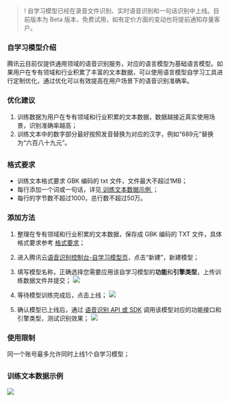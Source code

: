 >! 自学习模型已经在录音文件识别、实时语音识别和一句话识别中上线。目前版本为 Beta 版本，免费试用，如有定价方面的变动也将提前通知存量客户。

### 自学习模型介绍

腾讯云目前仅提供通用领域的语音识别服务，对应的语言模型为基础语言模型。如果用户在专有领域和行业积累了丰富的文本数据，可以使用语言模型自学习工具进行定制优化，通过优化可以有效提高在用户场景下的语音识别准确率。


### 优化建议
1. 训练数据为用户在专有领域和行业积累的文本数据，数据越接近真实使用场景，识别准确率越高；
2. 训练文本中的数字部分最好按照发音替换为对应的汉字，例如“689元”替换为“六百八十九元”。

## <span id="format"></span>

### 格式要求
- 训练文本格式要求 GBK 编码的 txt 文件，文件最大不超过1MB；
- 每行添加一个词或一句话，详见[ 训练文本数据示例 ](#demo)；
- 每行的字节数不超过1000，总行数不超过50万。

### 添加方法

1. 整理在专有领域和行业积累的文本数据，保存成 GBK 编码的 TXT 文件，具体格式要求参考 [格式要求](#format)；

2. 进入腾讯云[语音识别控制台-自学习模型页](https://console.cloud.tencent.com/asr/language)，点击“新建”，新建模型；

3. 填写模型名称，正确选择您需要应用该自学习模型的**功能**和**引擎类型**，上传训练数据文件并提交；
![](https://asrwendangtupian-1256085166.cos.ap-chengdu.myqcloud.com/%E8%87%AA%E5%AD%A6%E4%B9%A0%E6%A8%A1%E5%9E%8B%E6%96%87%E6%A1%A3/%E8%87%AA%E5%AD%A6%E4%B9%A0%E6%A8%A1%E5%9E%8B-%E6%96%B0%E5%BB%BA.png)

4. 等待模型训练完成后，点击上线；
![](https://asrwendangtupian-1256085166.cos.ap-chengdu.myqcloud.com/%E8%87%AA%E5%AD%A6%E4%B9%A0%E6%A8%A1%E5%9E%8B%E6%96%87%E6%A1%A3/%E8%87%AA%E5%AD%A6%E4%B9%A0%E6%A8%A1%E5%9E%8B2.png)

5. 确认模型已上线后，通过 [语音识别 API 或 SDK](https://cloud.tencent.com/product/asr/developer) 调用该模型对应的功能接口和引擎类型，测试识别效果；
![](https://asrwendangtupian-1256085166.cos.ap-chengdu.myqcloud.com/%E8%87%AA%E5%AD%A6%E4%B9%A0%E6%A8%A1%E5%9E%8B%E6%96%87%E6%A1%A3/%E8%87%AA%E5%AD%A6%E4%B9%A0%E6%A8%A1%E5%9E%8B3.png)

### 使用限制
同一个账号最多允许同时上线1个自学习模型；

## <span id="demo"></span>

### 训练文本数据示例

![](https://asrwendangtupian-1256085166.cos.ap-chengdu.myqcloud.com/%E7%83%AD%E8%AF%8D%E5%9B%BE%E7%89%87/%E7%83%AD%E8%AF%8D%E7%A4%BA%E4%BE%8B_new.png)
